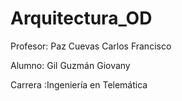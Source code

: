 # Arquitectura_OD

Profesor: Paz Cuevas Carlos Francisco

Alumno: Gil Guzmán Giovany

Carrera :Ingeniería en Telemática